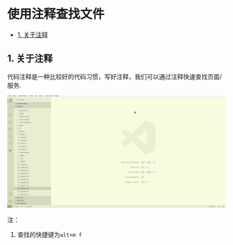 # 使用注释查找文件

<!-- TOC -->

- [1. 关于注释](#1-关于注释)

<!-- /TOC -->

## 1. 关于注释

代码注释是一种比较好的代码习惯，写好注释，我们可以通过注释快速查找页面/服务.

![find doc](./imgs/finddoc.gif)

注：

1. 查找的快捷键为`alt+m f`
